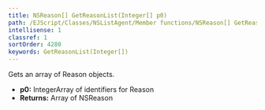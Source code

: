 ```yaml
---
title: NSReason[] GetReasonList(Integer[] p0)
path: /EJScript/Classes/NSListAgent/Member functions/NSReason[] GetReasonList(Integer[] p_0)
intellisense: 1
classref: 1
sortOrder: 4280
keywords: GetReasonList(Integer[])
---
```


Gets an array of Reason objects.


* **p0:** IntegerArray of identifiers for Reason
* **Returns:** Array of NSReason


